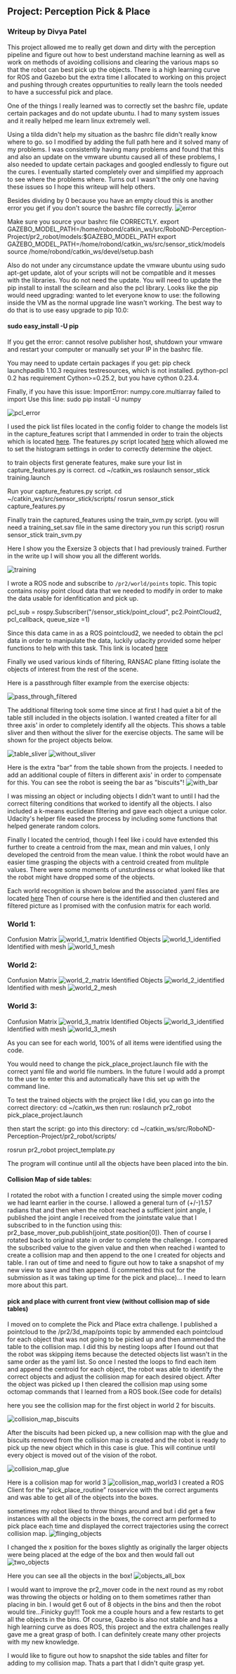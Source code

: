 ## Project: Perception Pick & Place
### Writeup  by Divya Patel ###

This project allowed me to really get down and dirty with the perception pipeline and figure out how to best understand machine learning as well as work on methods of avoiding collisions and clearing the various maps so that the robot can best pick up the objects. There is a high learning curve for ROS and Gazebo but the extra time I allocated to working on this project and pushing through creates oppurtunities to really learn the tools needed to have a successful pick and place.

One of the things I really learned was to correctly set the bashrc file, update certain packages and do not update ubuntu. I had to many system issues and it really helped me learn linux extremely well.

Using a tilda didn't help my situation as the bashrc file didn't really know where to go. so I modified by adding the full path here and it solved many of my problems. I was consistently having many problems and found that this and also an update on the vmware ubuntu caused all of these problems, I also needed to update certain packages and googled endlessly to figure out the cures. I eventually started completely over and simplified my approach to see where the problems where. Turns out I wasn't the only one having these issues so I hope this writeup will help others. 

Besides dividing by 0 because you have an empty cloud this is another error you get if you don't source the bashrc file correctly.
![error](pr2_robot/images_writeup/100_Error_2018_05_22.png)

Make sure you source your bashrc file CORRECTLY. 
export GAZEBO_MODEL_PATH=/home/robond/catkin_ws/src/RoboND-Perception-Project/pr2_robot/models:$GAZEBO_MODEL_PATH
export GAZEBO_MODEL_PATH=/home/robond/catkin_ws/src/sensor_stick/models
source /home/robond/catkin_ws/devel/setup.bash

Also do not under any circumstance update the vmware ubuntu using sudo apt-get update, alot of your scripts will not be compatible and it messes with the libraries. You do not need the update. You will need to update the pip install to install the scilearn and also the pcl library. Looks like the pip would need upgrading: wanted to let everyone know to use: the following inside the VM as the normal upgrade line wasn't working. The best way to do that is to use easy upgrade to pip 10.0: 

#### sudo easy_install -U pip ####

If you get the error: cannot resolve publisher host, shutdown your vmware and restart your computer or manually set your IP in the bashrc file.

You may need to update certain packages if you get: 
pip check
launchpadlib 1.10.3 requires testresources, which is not installed.
python-pcl 0.2 has requirement Cython>=0.25.2, but you have cython 0.23.4.

Finally, if you have this issue: ImportError: numpy.core.multiarray failed to import
Use this line: sudo pip install -U numpy 

![pcl_error](pr2_robot/images_writeup/06e_pcl_error_fix.png)

  I used the pick list files located in the config folder to change the models list in the capture_features script that I ammended in order to train the objects which is located [here](https://github.com/OptimomEngineer/RoboND-Perception-Exercises/blob/master/Exercise-3/sensor_stick/scripts/capture_features.py). 
  The features.py script located [here](https://github.com/OptimomEngineer/RoboND-Perception-Exercises/blob/master/Exercise-3/sensor_stick/src/sensor_stick/features.py) which allowed me to set the histogram settings in order to correctly determine the object. 
  
to train objects first generate features, make sure your list in capture_features.py is correct.
cd ~/catkin_ws
roslaunch sensor_stick training.launch

Run your capture_features.py script.
cd ~/catkin_ws/src/sensor_stick/scripts/
rosrun sensor_stick capture_features.py

Finally train the captured_features using the train_svm.py script. (you will need a training_set.sav file in the same directory you run this script)
rosrun sensor_stick train_svm.py

Here I show you the Exersize 3 objects that I had previously trained. Further in the write up I will show you all the different worlds.


![training](pr2_robot/images_writeup/05_trained_images_svm.png)

I wrote a ROS node and subscribe to `/pr2/world/points` topic. This topic contains noisy point cloud data that we needed to modify in order to make the data usable for idenfitication and pick up. 

pcl_sub = rospy.Subscriber("/sensor_stick/point_cloud", pc2.PointCloud2, pcl_callback, queue_size =1)

Since this data came in as a ROS pointcloud2, we needed to obtain the pcl data in order to manipulate the data, luckily udacity provided some helper functions to help with this task. This link is located [here](https://github.com/OptimomEngineer/RoboND-Perception-Project/blob/master/pr2_robot/scripts/pcl_helper.py)

Finally we used various kinds of filtering, RANSAC plane fitting isolate the objects of interest from the rest of the scene. 

Here is a passthrough filter example from the exercise objects: 

![pass_through_filtered](pr2_robot/images_writeup/01_pcdviewer_mesh.png)

The additional filtering took some time since at first I had quiet a bit of the table still included in the objects isolation. I wanted created a filter for all three axis' in order to completely identify all the objects. 
This shows a table sliver and then without the sliver for the exercise objects. The same will be shown for the project objects below.

![table_sliver](pr2_robot/images_writeup/02_segmentation_table_sliver.png)
![without_sliver](pr2_robot/images_writeup/03_segmented_objects.png)

Here is the extra "bar" from the table shown from the projects. I needed to add an additional couple of filters in different axis' in order to compensate for this. You can see the robot is seeing the bar as "biscuits"! 
![with_bar](pr2_robot/images_writeup/09b_objects_with_bar_xaxis_issue.png)

I was missing an object or including objects I didn't want to until I had the correct filtering conditions that worked to identify all the objects. I also included a k-means euclidean filtering and gave each object a unique color. Udacity's helper file eased the process by including some functions that helped generate random colors.

Finally I located the centriod, though I feel like i could have extended this further to create a centroid from the max, mean and min values, I only developed the centroid from the mean value. I think the robot would have an easier time grasping the objects with a centroid created from mulitple values. There were some moments of unsturdiness or what looked like that the robot might have dropped some of the objects.


Each world recognition is shown below and the associated .yaml files are located [here](https://github.com/OptimomEngineer/RoboND-Perception-Project/tree/master/pr2_robot/output)
Then of course here is the identified and then clustered and filtered picture as I promised with the confusion matrix for each world.
### World 1:
Confusion Matrix
![world_1_matrix](pr2_robot/images_writeup/06b_extra_confusion_matrix_world1.png)
Identified Objects
![world_1_identified](pr2_robot/images_writeup/06_world_1_objects.png)
Identified with mesh
![world_1_mesh](pr2_robot/images_writeup/16aa_world1_with_cluster.png)
### World 2:
Confusion Matrix
![world_2_matrix](pr2_robot/images_writeup/08a_confusion_matrix_world2.png)
Identified Objects
![world_2_identified](pr2_robot/images_writeup/08_object_world_2_identified.png)
Identified with mesh
![world_2_mesh](pr2_robot/images_writeup/16a_world2_with_cluster.png)
### World 3:
Confusion Matrix
![world_3_matrix](pr2_robot/images_writeup/09_confusion_matrix_world3.png)
Identified Objects
![world_3_identified](pr2_robot/images_writeup/10_world3_identified.png)
Identified with mesh
![world_3_mesh](pr2_robot/images_writeup/16_world_3_with_cluster.png)



As you can see for each world, 100% of all items were identified using the code.

You would need to change the pick_place_project.launch file with the correct yaml file and world file numbers. In the future I would add a prompt to the user to enter this and automatically have this set up with the command line.

To test the trained objects with the project like I did, you can go into the correct directory:
cd ~/catkin_ws
then run: 
roslaunch pr2_robot pick_place_project.launch

then start the script: 
go into this directory: 
cd ~/catkin_ws/src/RoboND-Perception-Project/pr2_robot/scripts/

rosrun pr2_robot project_template.py

The program will continue until all the objects have been placed into the bin.

#### Collision Map of side tables:
I rotated the robot with a function I created using the simple mover coding we had learnt earlier in the course. I allowed a general turn of (+/-)1.57 radians that and then when the robot reached a sufficient joint angle, I published the joint angle I received from the jointstate value that I subscribed to in the function using this: pr2_base_mover_pub.publish(joint_state.position[0]). Then of course I rotated back to original state in order to complete the challenge. I compared the subscribed value to the given value and then when reached i wanted to create a collision map and then append to the one I created for objects and table. I ran out of time and need to figure out how to take a snapshot of my new view to save and then append. (I commented this out for the submission as it was taking up time for the pick and place)... I need to learn more about this part.

#### pick and place with current front view (without collision map of side tables)
I moved on to complete the Pick and Place extra challenge. I published a pointcloud to the /pr2/3d_map/points topic by ammended each pointcloud for each object that was not going to be picked up and then ammended the table to the collision map. I did this by nesting loops after I found out that the robot was skipping items because the detected objects list wasn't in the same order as the yaml list. So once I nested the loops to find each item and append the centroid for each object, the robot was able to identify the correct objects and adjust the collision map for each desired object. After the object was picked up I then cleared the collision map using some octomap commands that I learned from a ROS book.(See code for details)

here you see the collision map for the first object in world 2 for biscuits.

![collision_map_biscuits](pr2_robot/images_writeup/12aaa_confusion_matrix_first_object_biscuits.png)

After the biscuits had been picked up, a new collision map with the glue and biscuits removed from the collision map is created and the robot is ready to pick up the new object which in this case is glue. This will continue until every object is moved out of the vision of the robot.

![collision_map_glue](pr2_robot/images_writeup/12a_newconfusion_matrix_glue.png)

Here is a collision map for world 3
![collision_map_world3](pr2_robot/images_writeup/12b_collision_map_w3.png)
I created a ROS Client for the “pick_place_routine” rosservice with the correct arguments and was able to get all of the objects into the boxes. 


sometimes my robot liked to throw things around and but i did get a few instances with all the objects in the boxes, the correct arm performed to pick place each time and displayed the correct trajectories using the correct collision map. 
![flinging_objects](pr2_robot/images_writeup/14_flinging_objects.png)

I changed the x position for the boxes slightly as originally the larger objects were being placed at the edge of the box and then would fall out
![two_objects](pr2_robot/images_writeup/12_two_objects_in_bin.png)


Here you can see all the objects in the box!
![objects_all_box](pr2_robot/images_writeup/15_objects_in_box.png)


I would want to improve the pr2_mover code in the next round as my robot was throwing the objects or holding on to them sometimes rather than placing in bin. I would get 6 out of 8 objects in the bins and then the robot would tire...Finicky guy!!! Took me a couple hours and a few restarts to get all the objects in the bins. Of course, Gazebo is also not stable and has a high learning curve as does ROS, this project and the extra challenges really gave me a great grasp of both. I can definitely create many other projects with my new knowledge.

I would like to figure out how to snapshot the side tables and filter for adding to my collision map. Thats a part that I didn't quite grasp yet.


